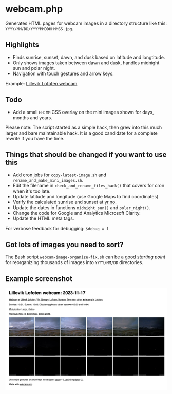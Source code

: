 # webcam.php

Generates HTML pages for webcam images in a directory structure like this:
`YYYY/MM/DD/YYYYMMDDHHMMSS.jpg`.

## Highlights

* Finds sunrise, sunset, dawn, and dusk based on latitude and longtitude.
* Only shows images taken between dawn and dusk, handles midnight sun and polar night.
* Navigation with touch gestures and arrow keys.

Example: [Lillevik Lofoten webcam](https://lilleviklofoten.no/webcam/?type=day&date=20231116)

## Todo

* Add a small `HH:MM` CSS overlay on the mini images shown for days, months and years.

Please note: The script started as a simple hack, then grew into this much larger
and bare maintainable hack. It is a good candidate for a complete rewrite if you have the time.

## Things that should be changed if you want to use this

* Add cron jobs for `copy-latest-image.sh` and `rename_and_make_mini_images.sh`.
* Edit the filename in `check_and_rename_files_hack()` that covers for cron when it's too late.
* Update latitude and longitude (use Google Maps to find coordinates)
* Verify the calculated sunrise and sunset at [yr.no](https://www.yr.no/).
* Update the dates in functions `midnight_sun()` and `polar_night()`.
* Change the code for Google and Analytics Microsoft Clarity.
* Update the HTML meta tags.

For verbose feedback for debugging: `$debug = 1`

## Got lots of images you need to sort?

The Bash script `webcam-image-organize-fix.sh` can be a good _starting point_
for reorganizing thousands of images into `YYYY/MM/DD` directories.

## Example screenshot

![Webcam example screenshot](webcam-example.png)
